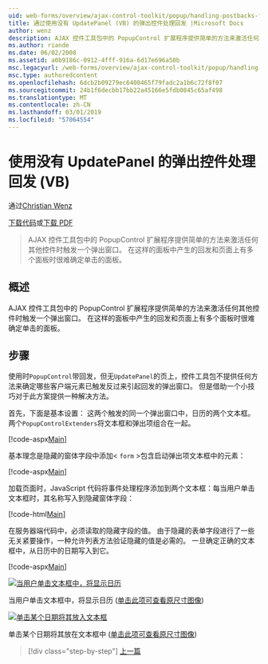 ```yaml
---
uid: web-forms/overview/ajax-control-toolkit/popup/handling-postbacks-from-a-popup-control-without-an-updatepanel-vb
title: 通过使用没有 UpdatePanel (VB) 的弹出控件处理回发 |Microsoft Docs
author: wenz
description: AJAX 控件工具包中的 PopupControl 扩展程序提供简单的方法来激活任何其他控件时触发一个弹出窗口。 当回发发生时 su...
ms.author: riande
ms.date: 06/02/2008
ms.assetid: a0b9186c-0912-4fff-916a-6d17e696a50b
msc.legacyurl: /web-forms/overview/ajax-control-toolkit/popup/handling-postbacks-from-a-popup-control-without-an-updatepanel-vb
msc.type: authoredcontent
ms.openlocfilehash: 6dcb2b09279ec6400465f79fadc2a1b6c72f8f07
ms.sourcegitcommit: 24b1f6decbb17bb22a45166e5fdb0845c65af498
ms.translationtype: MT
ms.contentlocale: zh-CN
ms.lasthandoff: 03/01/2019
ms.locfileid: "57064554"
---
```

<a name="handling-postbacks-from-a-popup-control-without-an-updatepanel-vb"></a>使用没有 UpdatePanel 的弹出控件处理回发 (VB)
====================
通过[Christian Wenz](https://github.com/wenz)

[下载代码](http://download.microsoft.com/download/9/3/f/93f8daea-bebd-4821-833b-95205389c7d0/PopupControl3.vb.zip)或[下载 PDF](http://download.microsoft.com/download/2/d/c/2dc10e34-6983-41d4-9c08-f78f5387d32b/popupcontrol3VB.pdf)

> AJAX 控件工具包中的 PopupControl 扩展程序提供简单的方法来激活任何其他控件时触发一个弹出窗口。 在这样的面板中产生的回发和页面上有多个面板时很难确定单击的面板。


## <a name="overview"></a>概述

AJAX 控件工具包中的 PopupControl 扩展程序提供简单的方法来激活任何其他控件时触发一个弹出窗口。 在这样的面板中产生的回发和页面上有多个面板时很难确定单击的面板。

## <a name="steps"></a>步骤

使用时`PopupControl`带回发，但无`UpdatePanel`的页上，控件工具包不提供任何方法来确定哪些客户端元素已触发反过来引起回发的弹出窗口。 但是借助一个小技巧对于此方案提供一种解决方法。

首先，下面是基本设置： 这两个触发的同一个弹出窗口中，日历的两个文本框。 两个`PopupControlExtenders`将文本框和弹出项组合在一起。

[!code-aspx[Main](handling-postbacks-from-a-popup-control-without-an-updatepanel-vb/samples/sample1.aspx)]

基本理念是隐藏的窗体字段中添加&lt; `form` &gt;包含启动弹出项文本框中的元素：

[!code-aspx[Main](handling-postbacks-from-a-popup-control-without-an-updatepanel-vb/samples/sample2.aspx)]

加载页面时，JavaScript 代码将事件处理程序添加到两个文本框：每当用户单击文本框时，其名称写入到隐藏窗体字段：

[!code-html[Main](handling-postbacks-from-a-popup-control-without-an-updatepanel-vb/samples/sample3.html)]

在服务器端代码中，必须读取的隐藏字段的值。 由于隐藏的表单字段进行了一些无关紧要操作，一种允许列表方法验证隐藏的值是必需的。 一旦确定正确的文本框中，从日历中的日期写入到它。

[!code-aspx[Main](handling-postbacks-from-a-popup-control-without-an-updatepanel-vb/samples/sample4.aspx)]


[![当用户单击文本框中，将显示日历](handling-postbacks-from-a-popup-control-without-an-updatepanel-vb/_static/image2.png)](handling-postbacks-from-a-popup-control-without-an-updatepanel-vb/_static/image1.png)

当用户单击文本框中，将显示日历 ([单击此项可查看原尺寸图像](handling-postbacks-from-a-popup-control-without-an-updatepanel-vb/_static/image3.png))


[![单击某个日期将其放入文本框](handling-postbacks-from-a-popup-control-without-an-updatepanel-vb/_static/image5.png)](handling-postbacks-from-a-popup-control-without-an-updatepanel-vb/_static/image4.png)

单击某个日期将其放在文本框中 ([单击此项可查看原尺寸图像](handling-postbacks-from-a-popup-control-without-an-updatepanel-vb/_static/image6.png))

> [!div class="step-by-step"]
> [上一篇](handling-postbacks-from-a-popup-control-with-an-updatepanel-vb.md)
